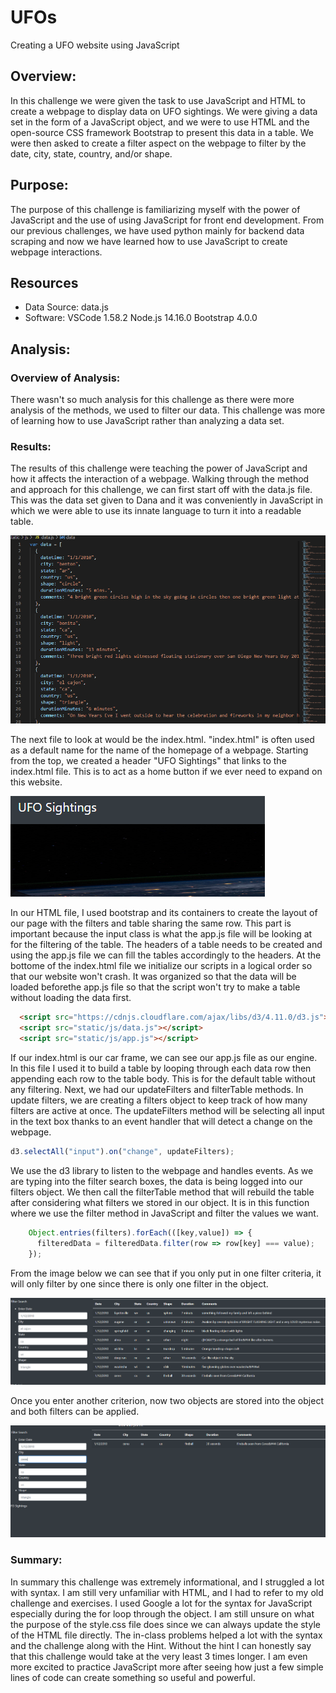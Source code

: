 # UFOs
Creating a UFO website using JavaScript
## Overview:
In this challenge we were given the task to use JavaScript and HTML to create a webpage to display data on UFO sightings. We were giving a data set in the form of a JavaScript object, and we were to use HTML and the open-source CSS framework Bootstrap to present this data in a table. We were then asked to create a filter aspect on the webpage to filter by the date, city, state, country, and/or shape.  

## Purpose:
The purpose of this challenge is familiarizing myself with the power of JavaScript and the use of using JavaScript for front end development. From our previous challenges, we have used python mainly for backend data scraping and now we have learned how to use JavaScript to create webpage interactions. 

## Resources
* Data Source: 
data.js
* Software: 
VSCode 1.58.2
Node.js 14.16.0
Bootstrap 4.0.0

## Analysis:
### Overview of Analysis:
There wasn't so much analysis for this challenge as there were more analysis of the methods, we used to filter our data. This challenge was more of learning how to use JavaScript rather than analyzing a data set. 

### Results:
The results of this challenge were teaching the power of JavaScript and how it affects the interaction of a webpage. Walking through the method and approach for this challenge, we can first start off with the data.js file. This was the data set given to Dana and it was conveniently in JavaScript in which we were able to use its innate language to turn it into a readable table. 

![Data Set](https://github.com/lo7kyle/UFOs/blob/main/static/images/data.PNG) 


The next file to look at would be the index.html. "index.html" is often used as a default name for the name of the homepage of a webpage. Starting from the top, we created a header "UFO Sightings" that links to the index.html file. This is to act as a home button if we ever need to expand on this website.   

![Home Button](https://github.com/lo7kyle/UFOs/blob/main/static/images/home-button.PNG) 

In our HTML file, I used bootstrap and its containers to create the layout of our page with the filters and table sharing the same row. This part is important because the input class is what the app.js file will be looking at for the filtering of the table. The headers of a table needs to be created and using the app.js file we can fill the tables accordingly to the headers. At the bottome of the index.html file we initialize our scripts in a logical order so that our website won't crash. It was organized so that the data will be loaded beforethe app.js file so that the script won't try to make a table without loading the data first.

``` html
  <script src="https://cdnjs.cloudflare.com/ajax/libs/d3/4.11.0/d3.js"></script>
  <script src="static/js/data.js"></script>
  <script src="static/js/app.js"></script> 
```

If our index.html is our car frame, we can see our app.js file as our engine. In this file I used it to build a table by looping through each data row then appending each row to the table body. This is for the default table without any filtering. Next, we had our updateFilters and filterTable methods. In update filters, we are creating a filters object to keep track of how many filters are active at once. The updateFilters method will be selecting all input in the text box thanks to an event handler that will detect a change on the webpage. 

```js
d3.selectAll("input").on("change", updateFilters);
````
We use the d3 library to listen to the webpage and handles events. As we are typing into the filter search boxes, the data is being logged into our filters object. We then call the filterTable method that will rebuild the table after considering what filters we stored in our object. It is in this function where we use the filter method in JavaScript and filter the values we want. 
```js
    Object.entries(filters).forEach(([key,value]) => { 
      filteredData = filteredData.filter(row => row[key] === value);
    });
```
From the image below we can see that if you only put in one filter criteria, it will only filter by one since there is only one filter in the object. 

![Date Filtering](https://github.com/lo7kyle/UFOs/blob/main/static/images/Date%20Filtering.PNG) 

Once you enter another criterion, now two objects are stored into the object and both filters can be applied.

![2 Criteria Filtering](https://github.com/lo7kyle/UFOs/blob/main/static/images/2%20criteria%20filtering.PNG) 

### Summary:
In summary this challenge was extremely informational, and I struggled a lot with syntax. I am still very unfamiliar with HTML, and I had to refer to my old challenge and exercises. I used Google a lot for the syntax for JavaScript especially during the for loop through the object. I am still unsure on what the purpose of the style.css file does since we can always update the style of the HTML file directly. The in-class problems helped a lot with the syntax and the challenge along with the Hint. Without the hint I can honestly say that this challenge would take at the very least 3 times longer. I am even more excited to practice JavaScript more after seeing how just a few simple lines of code can create something so useful and powerful.
